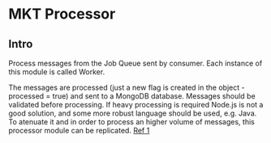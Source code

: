 # MKT Processor

## Intro

Process messages from the Job Queue sent by consumer. Each instance of this module is called Worker.

The messages are processed (just a new flag is created in the object - processed = true) and sent to a MongoDB database. Messages should be validated before processing. If heavy processing is required Node.js is not a good solution, and some more robust language should be used, e.g. Java. To atenuate it and in order to process an higher volume of messages, this processor module can be replicated. [Ref 1](http://blog.mixu.net/2011/02/01/understanding-the-node-js-event-loop/)


